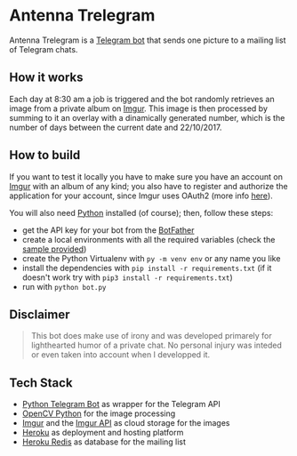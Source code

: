 # Antenna Trelegram
Antenna Trelegram is a [Telegram bot](https://core.telegram.org/bots/api) that sends one picture to a mailing list of Telegram chats.

## How it works
Each day at 8:30 am a job is triggered and the bot randomly retrieves an image from a private album on [Imgur](https://imgur.com/). This image is then processed by summing to it an overlay with a dinamically generated number, which is the number of days between the current date and 22/10/2017.

## How to build
If you want to test it locally you have to make sure you have an account on [Imgur](https://imgur.com/) with an album of any kind; you also have to register and authorize the application for your account, since Imgur uses OAuth2 (more info [here](https://apidocs.imgur.com/)).

You will also need [Python](https://www.python.org/) installed (of course); then, follow these steps:
* get the API key for your bot from the [BotFather](https://t.me/BotFather)
* create a local environments with all the required variables (check the [sample provided](./.env.sample))
* create the Python Virtualenv with `py -m venv env` or any name you like
* install the dependencies with `pip install -r requirements.txt` (if it doesn't work try with `pip3 install -r requirements.txt`)
* run with `python bot.py`


## Disclaimer
> This bot does make use of irony and was developed primarely for lighthearted humor of a private chat. No personal injury was inteded or even taken into account when I developped it.

## Tech Stack
* [Python Telegram Bot](https://python-telegram-bot.org/) as wrapper for the Telegram API
* [OpenCV Python](https://pypi.org/project/opencv-python/) for the image processing
* [Imgur](https://imgur.com/) and the [Imgur API](https://apidocs.imgur.com/) as cloud storage for the images
* [Heroku](https://www.heroku.com) as deployment and hosting platform 
* [Heroku Redis](https://www.heroku.com/redis) as database for the mailing list